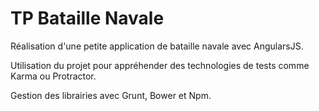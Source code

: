 <h1>TP Bataille Navale</h1>

Réalisation d'une petite application de bataille navale avec AngularsJS.

Utilisation du projet pour appréhender des technologies de tests comme Karma ou Protractor.

Gestion des librairies avec Grunt, Bower et Npm.
